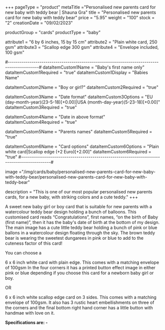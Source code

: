 +++
pageType = "product"
metaTitle ="Personalised new parents card for new baby with teddy bear | Shauna Gra"
title = "Personalised new parents card for new baby with teddy bear"
price = "5.95"
weight = "100"
stock = "2"
creationDate = "09/02/2023"

productGroup = "cards"
productType = "baby"

attribute1 = "6 by 6 inches, 15 by 15 cm" 
attribute2 = "Plain white card, 250 gsm"
attribute3 = "Scallop edge 300 gsm"
attribute4 = "Envelope included, 100 gsm"

#---------------------------------------------------------------------------------------------#
dataItemCustom1Name = "Baby's first name only"
dataItemCustom1Required = "true"
dataItemCustom1Display = "Babies Name"

dataItemCustom2Name = "Boy or girl?"
dataItemCustom2Required = "true"

dataItemCustom3Name = "Date format"
dataItemCustom3Options = "EU (day-month-year)(23-5-18)[+0.00]|USA (month-day-year)(5-23-18)[+0.00]"
dataItemCustom3Required = "true"

dataItemCustom4Name = "Date in above format"
dataItemCustom4Required = "true"

dataItemCustom5Name = "Parents names"
dataItemCustom5Required = "true"

dataItemCustom6Name = "Card options"
dataItemCustom6Options = "Plain white card|Scallop edge (+2 Euro)[+2.00]"
dataItemCustom6Required = "true"
#---------------------------------------------------------------------------------------------#

image ="/img/cards/baby/personalised-new-parents-card-for-new-baby-with-teddy-bear/personalised-new-parents-card-for-new-baby-with-teddy-bear"

description = "This is one of our most popular personalised new parents cards, for a new baby, with striking colors and a cute teddy."
+++

A sweet new baby girl or boy card that is suitable for new parents with a watercolour teddy bear design holding a bunch of balloons. This customised card reads “Congratulations”, first names, “on the birth of Baby (first name)”, then it has the baby's date of birth at the bottom of my design. The main image has a cute little teddy bear holding a bunch of pink or blue ballons in a watercolour design floating through the sky. The brown teddy bear is wearing the sweetest dungarees in pink or blue to add to the cuteness factor of this card!

You can choose a

6 x 6 inch white card with plain edge. This comes with a matching envelope of 100gsm In the four corners it has a printed button effect image in either pink or blue depending if you choose this card for a newborn baby girl or boy.

OR

6 x 6 inch white scallop edge card on 3 sides. This comes with a matching envelope of 100gsm. It also has 3 rustic heart embellishments on three of the corners and the final bottom right hand corner has a little button with handmae with love on it.

**Specifications are: -**
